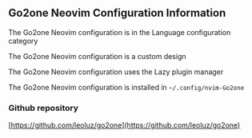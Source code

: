 ## Go2one Neovim Configuration Information

The Go2one Neovim configuration is in the Language configuration category

The Go2one Neovim configuration is a custom design

The Go2one Neovim configuration uses the Lazy plugin manager

The Go2one Neovim configuration is installed in `~/.config/nvim-Go2one`

### Github repository

[https://github.com/leoluz/go2one](https://github.com/leoluz/go2one)

